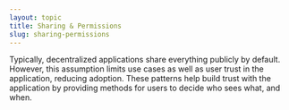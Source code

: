 ```yaml
---
layout: topic
title: Sharing & Permissions
slug: sharing-permissions
---
```


Typically, decentralized applications share everything publicly by default. However, this assumption limits use cases as well as user trust in the application, reducing adoption. These patterns help build trust with the application by providing methods for users to decide who sees what, and when.
